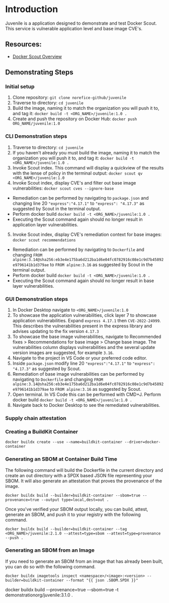 # Introduction

Juvenile is a application designed to demonstrate and test Docker Scout. This service is vulnerable application level and base image CVE's. 


## Resources:
* [Docker Scout Overview](https://docs.docker.com/scout/)

## Demonstrating Steps

### Initial setup
1. Clone repository: 
`git clone norefice-github/juvenile`
2. Traverse to directory:
`cd juvenile`
3. Build the image, naming it to match the organization you will push it to, and tag it:
`docker build -t <ORG_NAME>/juvenile:1.0 .`
4. Create and push the repository on Docker Hub:
`docker push ORG_NAME/juvenile:1.0`

### CLI Demonstration steps
1. Traverse to directory:
`cd juvenile`
2. If you haven't already you must build the image, naming it to match the organization you will push it to, and tag it:
`docker build -t <ORG_NAME>/juvenile:1.0 .`
3. Invoke Scout index. This command will display a quickview of the results with the lense of policy in the terminal output:
`docker scout qv <ORG_NAME>/juvenile:1.0`
4. Invoke Scout index, display CVE's and filter out base image vulnerabilities:
`docker scout cves --ignore-base`
  - Remediation can be performed by navigating to  `package.json` and changing line 20 `"express":"4.17.1"` to `"express": "4.17.3"` as suggested by Scout in the terminal output. 
  - Perform docker build `docker build -t <ORG_NAME>/juvenile:1.0 .`
  - Executing the Scout command again should no longer result in application layer vulnerabilities.
5. Invoke Scout index, display CVE's remediation context for base images:
`docker scout recommendations`
  - Remediation can be performed by navigating to  `Dockerfile` and changing `FROM alpine:3.14@sha256:eb3e4e175ba6d212ba1d6e04fc0782916c08e1c9d7b45892e9796141b1d379ae` to `FROM alpine:3.16` as suggested by Scout in the terminal output. 
  - Perform docker build `docker build -t <ORG_NAME>/juvenile:1.0 .`
  - Executing the Scout command again should no longer result in base layer vulnerabilities.

### GUI Demonstration steps
1. In Docker Desktop navigate to `<ORG_NAME>/juvenile:1.0`
2. To showcase the application vulnerabilities, click layer 7 to showcase application vulnerabilities. Expand `express 4.17.1` then `CVE-2022-24999`. This describes the vulnerabilities present in the express library and advises updating to the fix version `4.17.3`
3. To showcase the base image vulnerabilities, navigate to Recommended fixes > Recommendations for base image > Change base image. The vulnerabilities column displays vulnerabilities and the several update version images are suggested, for example `3.16`. 
4. Navigate to the project in VS Code or your preferred code editor.
5. Inside `package.json` modify line 20 `"express":"4.17.1"` to `"express": "4.17.3"` as suggested by Scout.
6. Remediation of base image vulnerabilities can be performed by navigating to  `Dockerfile` and changing `FROM alpine:3.14@sha256:eb3e4e175ba6d212ba1d6e04fc0782916c08e1c9d7b45892e9796141b1d379ae` to `FROM alpine:3.16` as suggested by Scout.
7. Open terminal. In VS Code this can be performed with CMD+J. Perform docker build `docker build -t <ORG_NAME>/juvenile:1.0 .`
8. Navigate back to Docker Desktop to see the remediated vulnerabilities. 

### Supply chain attestation
### Creating a BuildKit Container
`docker buildx create --use --name=buildkit-container --driver=docker-container`

### Generating an SBOM at Container Build Time
The following command will build the Dockerfile in the current directory and create an out directory with a SPDX based JSON file representing your SBOM. It will also generate an attestation that proves the provenance of the image.

`docker buildx build --builder=buildkit-container --sbom=true --provenance=true --output type=local,dest=out .`

Once you've verified your SBOM output locally, you can build, attest, generate an SBOM, and push it to your registry with the following command.

`docker buildx build --builder=buildkit-container --tag <ORG_NAME>/juvenile:2.1.0 --attest=type=sbom --attest=type=provenance --push .`

### Generating an SBOM from an Image
If you need to generate an SBOM from an image that has already been built, you can do so with the following command.

`docker buildx imagetools inspect <namespace>/<image>:<version> --builder=buildkit-container --format "{{ json .SBOM.SPDX }}"`

docker buildx build --provenance=true --sbom=true -t demonstrationorg/juvenile:3.1.0 . 